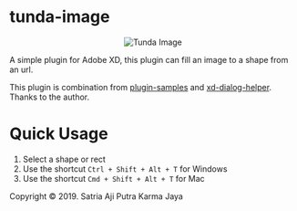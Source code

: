 # tunda-image

<p align="center">
  <img src="https://i.postimg.cc/XJ41PNxS/icon-2x.png" alt="Tunda Image" />
</p>

A simple plugin for Adobe XD, this plugin can fill an image to a shape from an url.

This plugin is combination from [plugin-samples](https://github.com/AdobeXD/plugin-samples) and [xd-dialog-helper](https://github.com/pklaschka/xd-dialog-helper). Thanks to the author.

# Quick Usage

1. Select a shape or rect
2. Use the shortcut `Ctrl + Shift + Alt + T` for Windows
3. Use the shortcut `Cmd + Shift + Alt + T` for Mac

Copyright &copy; 2019. Satria Aji Putra Karma Jaya
